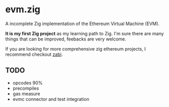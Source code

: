 # evm.zig

A incomplete Zig implementation of the Ethereum Virtual Machine (EVM).

**It is my first Zig project** as my learning path to Zig. I'm sure there are many things that can be improved, feebacks are very welcome.

If you are looking for more comprehensive zig ethereum projects, I recommend checkout [zabi](https://github.com/Raiden1411/zabi).

## TODO
- opcodes 90%
- precompiles
- gas measure
- evmc connector and test integration
